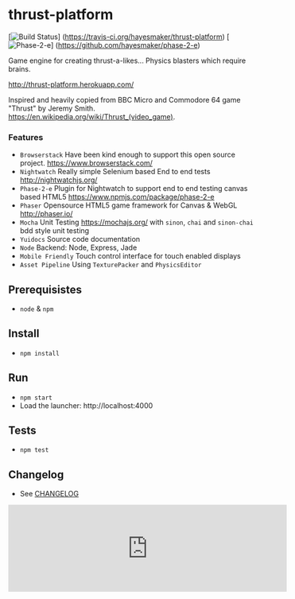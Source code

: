 # thrust-platform
[![Build Status](https://travis-ci.org/hayesmaker/thrust-platform.svg?branch=master)]
(https://travis-ci.org/hayesmaker/thrust-platform)
[![Phase-2-e](https://img.shields.io/badge/e2e-phase--2--e-green.svg)]
(https://github.com/hayesmaker/phase-2-e)

Game engine for creating thrust-a-likes...  Physics blasters which require brains.

http://thrust-platform.herokuapp.com/

Inspired and heavily copied from BBC Micro and Commodore 64 game "Thrust" by Jeremy Smith.  
https://en.wikipedia.org/wiki/Thrust_(video_game).

### Features
- `Browserstack` Have been kind enough to support this open source project. https://www.browserstack.com/
- `Nightwatch` Really simple Selenium based End to end tests http://nightwatchjs.org/
- `Phase-2-e` Plugin for Nightwatch to support end to end testing canvas based HTML5 https://www.npmjs.com/package/phase-2-e
- `Phaser` Opensource HTML5 game framework for Canvas & WebGL http://phaser.io/
- `Mocha` Unit Testing https://mochajs.org/ with `sinon`, `chai` and `sinon-chai` bdd style unit testing
- `Yuidocs` Source code documentation
- `Node` Backend: Node, Express, Jade
- `Mobile Friendly` Touch control interface for touch enabled displays
- `Asset Pipeline` Using `TexturePacker` and `PhysicsEditor`

## Prerequisistes
- `node` & `npm`

## Install
- `npm install`

## Run
- `npm start`
- Load the launcher: http://localhost:4000

## Tests
- `npm test`

## Changelog
- See [CHANGELOG](CHANGELOG.md)

<iframe frameborder="0" src="https://itch.io/embed/107837?border_width=5&amp;bg_color=000000&amp;fg_color=e28fef&amp;link_color=34b2ac&amp;border_color=ed45ce" width="560" height="175"></iframe>
